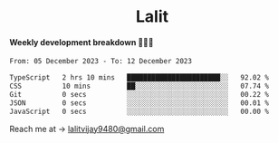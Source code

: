 <h1 align="center">Lalit</h1>

#### Weekly development breakdown 👨🏻‍💻
<!--START_SECTION:waka-->

```txt
From: 05 December 2023 - To: 12 December 2023

TypeScript   2 hrs 10 mins   ███████████████████████░░   92.02 %
CSS          10 mins         ██░░░░░░░░░░░░░░░░░░░░░░░   07.74 %
Git          0 secs          ░░░░░░░░░░░░░░░░░░░░░░░░░   00.22 %
JSON         0 secs          ░░░░░░░░░░░░░░░░░░░░░░░░░   00.01 %
JavaScript   0 secs          ░░░░░░░░░░░░░░░░░░░░░░░░░   00.00 %
```

<!--END_SECTION:waka-->

Reach me at → lalitvijay9480@gmail.com
